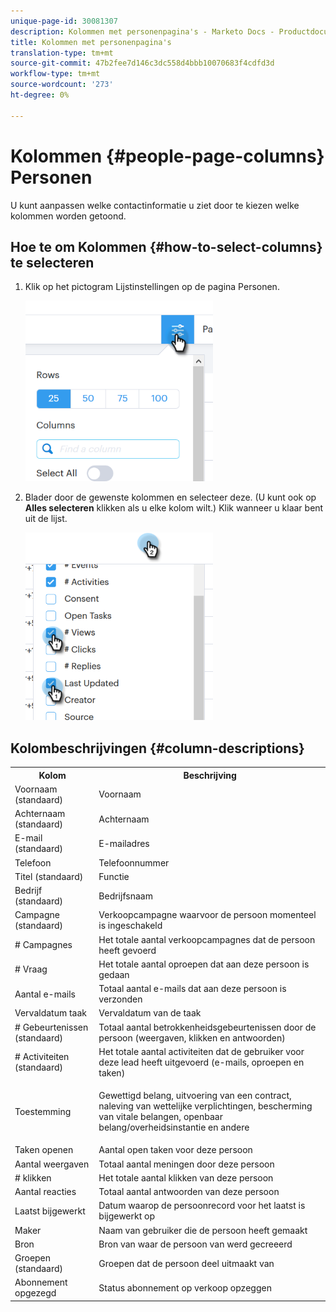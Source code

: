 ```yaml
---
unique-page-id: 30081307
description: Kolommen met personenpagina's - Marketo Docs - Productdocumentatie
title: Kolommen met personenpagina's
translation-type: tm+mt
source-git-commit: 47b2fee7d146c3dc558d4bbb10070683f4cdfd3d
workflow-type: tm+mt
source-wordcount: '273'
ht-degree: 0%

---
```



# Kolommen {#people-page-columns} Personen

U kunt aanpassen welke contactinformatie u ziet door te kiezen welke kolommen worden getoond.

## Hoe te om Kolommen {#how-to-select-columns} te selecteren

1. Klik op het pictogram Lijstinstellingen op de pagina Personen.

   ![](assets/one-5.png)

1. Blader door de gewenste kolommen en selecteer deze. (U kunt ook op **Alles selecteren** klikken als u elke kolom wilt.) Klik wanneer u klaar bent uit de lijst.

   ![](assets/two-4.png)

## Kolombeschrijvingen {#column-descriptions}

<table> 
 <colgroup> 
  <col> 
  <col> 
 </colgroup> 
 <tbody> 
  <tr> 
   <th>Kolom</th> 
   <th>Beschrijving</th> 
  </tr> 
  <tr> 
   <td>Voornaam (standaard)</td> 
   <td>Voornaam</td> 
  </tr> 
  <tr> 
   <td>Achternaam (standaard)</td> 
   <td>Achternaam</td> 
  </tr> 
  <tr> 
   <td colspan="1">E-mail (standaard)</td> 
   <td colspan="1">E-mailadres</td> 
  </tr> 
  <tr> 
   <td colspan="1">Telefoon</td> 
   <td colspan="1">Telefoonnummer</td> 
  </tr> 
  <tr> 
   <td colspan="1">Titel (standaard)</td> 
   <td colspan="1">Functie</td> 
  </tr> 
  <tr> 
   <td>Bedrijf (standaard)</td> 
   <td>Bedrijfsnaam</td> 
  </tr> 
  <tr> 
   <td>Campagne (standaard)</td> 
   <td>Verkoopcampagne waarvoor de persoon momenteel is ingeschakeld</td> 
  </tr> 
  <tr> 
   <td># Campagnes</td> 
   <td>Het totale aantal verkoopcampagnes dat de persoon heeft gevoerd</td> 
  </tr> 
  <tr> 
   <td># Vraag</td> 
   <td>Het totale aantal oproepen dat aan deze persoon is gedaan</td> 
  </tr> 
  <tr> 
   <td>Aantal e-mails</td> 
   <td>Totaal aantal e-mails dat aan deze persoon is verzonden</td> 
  </tr> 
  <tr> 
   <td>Vervaldatum taak</td> 
   <td>Vervaldatum van de taak</td> 
  </tr> 
  <tr> 
   <td># Gebeurtenissen (standaard)</td> 
   <td>Totaal aantal betrokkenheidsgebeurtenissen door de persoon (weergaven, klikken en antwoorden)</td> 
  </tr> 
  <tr> 
   <td># Activiteiten (standaard)</td> 
   <td>Het totale aantal activiteiten dat de gebruiker voor deze lead heeft uitgevoerd (e-mails, oproepen en taken)</td> 
  </tr> 
  <tr> 
   <td>Toestemming</td> 
   <td><p>Gewettigd belang, uitvoering van een contract, naleving van wettelijke verplichtingen, bescherming van vitale belangen, openbaar belang/overheidsinstantie en andere</p></td> 
  </tr> 
  <tr> 
   <td>Taken openen</td> 
   <td>Aantal open taken voor deze persoon</td> 
  </tr> 
  <tr> 
   <td>Aantal weergaven</td> 
   <td>Totaal aantal meningen door deze persoon</td> 
  </tr> 
  <tr> 
   <td># klikken</td> 
   <td>Het totale aantal klikken van deze persoon</td> 
  </tr> 
  <tr> 
   <td>Aantal reacties</td> 
   <td>Totaal aantal antwoorden van deze persoon</td> 
  </tr> 
  <tr> 
   <td>Laatst bijgewerkt</td> 
   <td>Datum waarop de persoonrecord voor het laatst is bijgewerkt op</td> 
  </tr> 
  <tr> 
   <td>Maker</td> 
   <td>Naam van gebruiker die de persoon heeft gemaakt</td> 
  </tr> 
  <tr> 
   <td>Bron</td> 
   <td>Bron van waar de persoon van werd gecreeerd</td> 
  </tr> 
  <tr> 
   <td>Groepen (standaard)</td> 
   <td>Groepen dat de persoon deel uitmaakt van</td> 
  </tr> 
  <tr> 
   <td colspan="1">Abonnement opgezegd</td> 
   <td colspan="1">Status abonnement op verkoop opzeggen</td> 
  </tr> 
 </tbody> 
</table>


